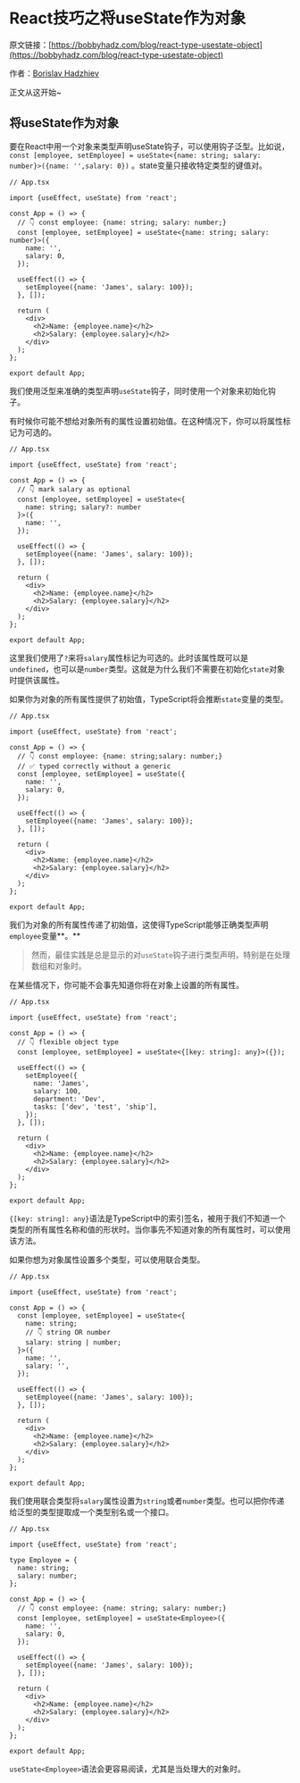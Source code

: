 # React技巧之将useState作为对象

原文链接：[https://bobbyhadz.com/blog/react-type-usestate-object](https://bobbyhadz.com/blog/react-type-usestate-object)

作者：[Borislav Hadzhiev](https://bobbyhadz.com/about)

正文从这开始~

## 将useState作为对象

要在React中用一个对象来类型声明useState钩子，可以使用钩子泛型。比如说，`const [employee, setEmployee] = useState<{name: string; salary: number}>({name: '',salary: 0})` 。state变量只接收特定类型的键值对。

```tsx
// App.tsx

import {useEffect, useState} from 'react';

const App = () => {
  // 👇️ const employee: {name: string; salary: number;}
  const [employee, setEmployee] = useState<{name: string; salary: number}>({
    name: '',
    salary: 0,
  });

  useEffect(() => {
    setEmployee({name: 'James', salary: 100});
  }, []);

  return (
    <div>
      <h2>Name: {employee.name}</h2>
      <h2>Salary: {employee.salary}</h2>
    </div>
  );
};

export default App;
```

我们使用泛型来准确的类型声明`useState`钩子，同时使用一个对象来初始化钩子。

有时候你可能不想给对象所有的属性设置初始值。在这种情况下，你可以将属性标记为可选的。

```tsx
// App.tsx

import {useEffect, useState} from 'react';

const App = () => {
  // 👇️ mark salary as optional
  const [employee, setEmployee] = useState<{
    name: string; salary?: number
  }>({
    name: '',
  });

  useEffect(() => {
    setEmployee({name: 'James', salary: 100});
  }, []);

  return (
    <div>
      <h2>Name: {employee.name}</h2>
      <h2>Salary: {employee.salary}</h2>
    </div>
  );
};

export default App;
```

这里我们使用了`?`来将`salary`属性标记为可选的。此时该属性既可以是`undefined`，也可以是`number`类型。这就是为什么我们不需要在初始化`state`对象时提供该属性。

如果你为对象的所有属性提供了初始值，TypeScript将会推断`state`变量的类型。

```tsx
// App.tsx

import {useEffect, useState} from 'react';

const App = () => {
  // 👇️ const employee: {name: string;salary: number;}
  // ✅ typed correctly without a generic
  const [employee, setEmployee] = useState({
    name: '',
    salary: 0,
  });

  useEffect(() => {
    setEmployee({name: 'James', salary: 100});
  }, []);

  return (
    <div>
      <h2>Name: {employee.name}</h2>
      <h2>Salary: {employee.salary}</h2>
    </div>
  );
};

export default App;
```

我们为对象的所有属性传递了初始值，这使得TypeScript能够正确类型声明`employee`变量**。**

> 然而，最佳实践是总是显示的对`useState`钩子进行类型声明，特别是在处理数组和对象时。
>

在某些情况下，你可能不会事先知道你将在对象上设置的所有属性。

```tsx
// App.tsx

import {useEffect, useState} from 'react';

const App = () => {
  // 👇️ flexible object type
  const [employee, setEmployee] = useState<{[key: string]: any}>({});

  useEffect(() => {
    setEmployee({
      name: 'James',
      salary: 100,
      department: 'Dev',
      tasks: ['dev', 'test', 'ship'],
    });
  }, []);

  return (
    <div>
      <h2>Name: {employee.name}</h2>
      <h2>Salary: {employee.salary}</h2>
    </div>
  );
};

export default App;
```

`{[key: string]: any}`语法是TypeScript中的索引签名，被用于我们不知道一个类型的所有属性名称和值的形状时。当你事先不知道对象的所有属性时，可以使用该方法。

如果你想为对象属性设置多个类型，可以使用联合类型。

```tsx
// App.tsx

import {useEffect, useState} from 'react';

const App = () => {
  const [employee, setEmployee] = useState<{
    name: string;
    // 👇️ string OR number
    salary: string | number;
  }>({
    name: '',
    salary: '',
  });

  useEffect(() => {
    setEmployee({name: 'James', salary: 100});
  }, []);

  return (
    <div>
      <h2>Name: {employee.name}</h2>
      <h2>Salary: {employee.salary}</h2>
    </div>
  );
};

export default App;
```

我们使用联合类型将`salary`属性设置为`string`或者`number`类型。也可以把你传递给泛型的类型提取成一个类型别名或一个接口。

```tsx
// App.tsx

import {useEffect, useState} from 'react';

type Employee = {
  name: string;
  salary: number;
};

const App = () => {
  // 👇️ const employee: {name: string; salary: number;}
  const [employee, setEmployee] = useState<Employee>({
    name: '',
    salary: 0,
  });

  useEffect(() => {
    setEmployee({name: 'James', salary: 100});
  }, []);

  return (
    <div>
      <h2>Name: {employee.name}</h2>
      <h2>Salary: {employee.salary}</h2>
    </div>
  );
};

export default App;
```

`useState<Employee>`语法会更容易阅读，尤其是当处理大的对象时。

